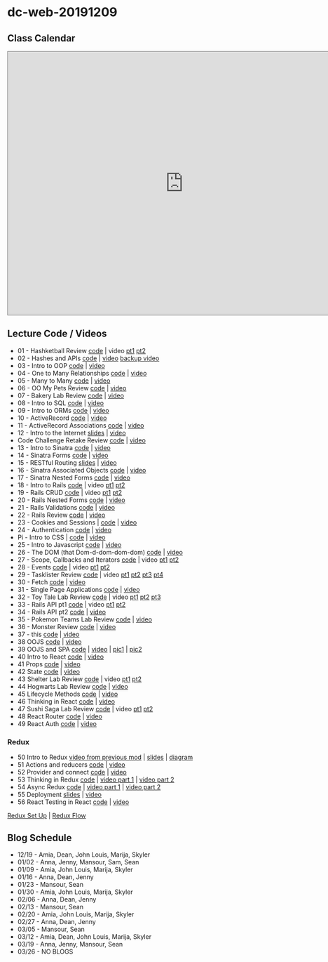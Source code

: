 # dc-web-20191209

## Class Calendar

<iframe src="https://calendar.google.com/calendar/embed?height=600&amp;wkst=1&amp;bgcolor=%23ffffff&amp;ctz=America%2FNew_York&amp;src=ZmxhdGlyb25zY2hvb2wuY29tX250MDhkNjRuNjlvdTdoYTNnYXRvamEwaW9vQGdyb3VwLmNhbGVuZGFyLmdvb2dsZS5jb20&amp;src=ZmxhdGlyb25zY2hvb2wuY29tX29jcjgxNmhuZnY0azFvNWlzNTdqbjAxaXFrQGdyb3VwLmNhbGVuZGFyLmdvb2dsZS5jb20&amp;color=%237CB342&amp;color=%23F6BF26" style="border:solid 1px #777" width="800" height="600" frameborder="0" scrolling="no"></iframe>

## Lecture Code / Videos

* 01 - Hashketball Review [code](https://github.com/learn-co-students/dc-web-20191209/tree/master/01-hashketball-review) | video [pt1](https://youtu.be/czoxmoGKCaA) [pt2](https://youtu.be/UuQhI05E5Zw)
* 02 - Hashes and APIs [code](https://github.com/learn-co-students/dc-web-20191209/tree/master/02-apis-and-the-internet) | [video](https://youtu.be/CNDnVxnG8bI) [backup video](https://youtu.be/VkiTvtrO6Gw)
* 03 - Intro to OOP [code](https://github.com/learn-co-students/dc-web-20191209/tree/master/03-object-oriented-programming-intro) | [video](https://youtu.be/HoLGSVjpq8Y)
* 04 - One to Many Relationships [code](https://github.com/learn-co-students/dc-web-20191209/tree/master/04-one-to-many) | [video](https://youtu.be/Tvt-qn3muGs)
* 05 - Many to Many [code](https://github.com/learn-co-students/dc-web-20191209/tree/master/05-many-to-many) | [video](https://youtu.be/WdD07Dkba4g)
* 06 - OO My Pets Review [code](https://github.com/learn-co-students/dc-web-20191209/tree/master/06-oo-my-pets-review) | [video](https://youtu.be/VybqPrd7XAc)
* 07 - Bakery Lab Review [code](https://github.com/learn-co-students/dc-web-20191209/tree/master/07-bakery-review) | [video](https://youtu.be/z4yhool4uFk)
* 08 - Intro to SQL [code](https://github.com/learn-co-students/dc-web-20191209/tree/master/08-intro-to-sql) | [video](https://youtu.be/ZdgasWfmrZg)
* 09 - Intro to ORMs [code](https://github.com/learn-co-students/dc-web-20191209/tree/master/09-intro-to-orms) | [video](https://youtu.be/bKhGvgnW2Z4)
* 10 - ActiveRecord [code](https://github.com/learn-co-students/dc-web-20191209/tree/master/10-intro-to-active-record) | [video](https://youtu.be/8zsHetCyXJM)
* 11 - ActiveRecord Associations [code](https://github.com/learn-co-students/dc-web-20191209/tree/master/11-active-record-associations) | [video](https://youtu.be/EN61Dl5jf-c)
* 12 - Intro to the Internet [slides](https://docs.google.com/presentation/d/1-UeyVVv1FLZ8QtHHv7gSofPDLBxOLPwMZoZk0ls8RkM/edit?usp=sharing) | [video](https://youtu.be/NT2L6K5Uy-s)
* Code Challenge Retake Review [code](https://github.com/learn-co-students/dc-web-20191209/tree/master/code-challenge-review) | [video](https://youtu.be/72VY_mns1_Q)
* 13 - Intro to Sinatra [code](https://github.com/learn-co-students/dc-web-20191209/tree/master/13-intro-to-sinatra) | [video](https://youtu.be/it0SAI1V0cE)
* 14 - Sinatra Forms [code](https://github.com/learn-co-students/dc-web-20191209/tree/master/14-sinatra-forms) | [video](https://youtu.be/NC41_PN3yQc)
* 15 - RESTful Routing [slides](https://docs.google.com/presentation/d/164WexcwsMlilw9Ojv1mSa0l2-QjQCYIPdfHBVWyGeWY/edit?usp=sharing) | [video](https://youtu.be/bYGhy07JxL4)
* 16 - Sinatra Associated Objects [code](https://github.com/learn-co-students/dc-web-20191209/tree/master/15-sinatra-associated-objects) | [video](https://youtu.be/n7a1DdmqRGI)
* 17 - Sinatra Nested Forms [code](https://github.com/learn-co-students/dc-web-20191209/tree/master/16-sinatra-nested-forms) | [video](https://youtu.be/WyGE9QZYxrE)
* 18 - Intro to Rails [code](https://github.com/learn-co-students/dc-web-20191209/tree/master/17-intro-to-rails) | video [pt1](https://youtu.be/92v1BKBuzhY) [pt2](https://youtu.be/Lhy3xFIfsaE)
* 19 - Rails CRUD [code](https://github.com/learn-co-students/dc-web-20191209/tree/master/18-rails-crud) | video [pt1](https://youtu.be/UphElJFaAMU) [pt2](https://youtu.be/JipBYDqrYog)
* 20 - Rails Nested Forms [code](https://github.com/learn-co-students/dc-web-20191209/tree/master/19-rails-associations) | [video](https://youtu.be/DUgyUpbTcYA)
* 21 - Rails Validations [code](https://github.com/learn-co-students/dc-web-20191209/tree/master/20-rails-validations) | [video](https://youtu.be/oD2DCViiOUw)
* 22 - Rails Review [code](https://github.com/learn-co-students/dc-web-20191209/tree/master/21-rails-review) | [video](https://youtu.be/AAVBYMFFNME)
* 23 - Cookies and Sessions | [code](https://github.com/learn-co-students/dc-web-20191209/tree/master/22-sessions-and-cookies) | [video](https://youtu.be/bboigJoL8Oo)
* 24 - Authentication [code](https://github.com/learn-co-students/dc-web-20191209/tree/master/23-authentication) | [video](https://youtu.be/EndCwD5yRUI)
* Pi - Intro to CSS | [code](https://github.com/learn-co-students/dc-web-20191209/tree/master/24-intro-to-css) | [video](https://youtu.be/7uFBcqPQv3E)
* 25 - Intro to Javascript [code](https://github.com/learn-co-students/dc-web-20191209/tree/master/25-js-intro) | [video](https://youtu.be/_IbrV3hE3uE)
* 26 - The DOM (that Dom-d-dom-dom-dom) [code](https://github.com/learn-co-students/dc-web-20191209/tree/master/26-intro-to-the-dom) | [video](https://youtu.be/apo6wK8Ot0U)
* 27 - Scope, Callbacks and Iterators [code](https://github.com/learn-co-students/dc-web-20191209/tree/master/27-scope-callbacks-iterators) | video [pt1](https://youtu.be/TZP2aiNXEE4) [pt2](https://youtu.be/UlZPJwd3rIo)
* 28 - Events [code](https://github.com/learn-co-students/dc-web-20191209/tree/master/28-js-events) | video [pt1](https://youtu.be/PBkQYwybfWA) [pt2](https://youtu.be/Tq3Dp3FKod8)
* 29 - Tasklister Review [code](https://github.com/learn-co-students/dc-web-20191209/tree/master/29-tasklister-review) | video [pt1](https://youtu.be/uvok4kcoWuk) [pt2](https://youtu.be/EglvQ5iI5nI) [pt3](https://youtu.be/gAaKN2zXcII) [pt4](https://youtu.be/7ViJLgtlgKc)
* 30 - Fetch [code](https://github.com/learn-co-students/dc-web-20191209/tree/master/30-intro-to-fetch) | [video](https://youtu.be/2UPVq5kvVdk)
* 31 - Single Page Applications [code](https://github.com/learn-co-students/dc-web-20191209/tree/master/31-spa) | [video](https://youtu.be/yh9YAUflUA4)
* 32 - Toy Tale Lab Review [code](https://github.com/learn-co-students/dc-web-20191209/tree/master/32-toytale-review) | video [pt1](https://youtu.be/ZfU5V9Tnle8) [pt2](https://youtu.be/Pp3Z8G-6hec) [pt3](https://youtu.be/Y2zfbex6Jl4)
* 33 - Rails API pt1 [code](https://github.com/learn-co-students/dc-web-20191209/tree/master/33-rails-api-pt1) | video [pt1](https://youtu.be/kFetftZP7P0) [pt2](https://youtu.be/VCpa3m1Q0Ts)
* 34 - Rails API pt2 [code](https://github.com/learn-co-students/dc-web-20191209/tree/master/34-rails-api-pt2) | [video](https://youtu.be/1PWCkbgJWWI)
* 35 - Pokemon Teams Lab Review [code](https://github.com/learn-co-students/dc-web-20191209/tree/master/35-pokemon-teams-review) | [video](https://youtu.be/OOPZsbsTszE)
* 36 - Monster Review [code](https://github.com/learn-co-students/dc-web-20191209/tree/master/36-monster) | [video](https://youtu.be/rvmm6DOS_fc)
* 37 - this [code](https://github.com/learn-co-students/dc-web-20191209/tree/master/37-this) | [video](https://youtu.be/2GLDub_x_iU)
* 38 OOJS [code](https://github.com/learn-co-students/dc-web-091619/tree/master/36-OOJS) | [video](https://youtu.be/_0RS5erGu7E)
* 39 OOJS and SPA [code](https://github.com/learn-co-students/dc-web-091619/tree/master/37-OOJS-and-SPA) | [video](https://youtu.be/l6Hv9_0C4uw) | [pic1](https://github.com/learn-co-students/dc-web-091619/blob/master/37-OOJS-and-SPA/IMG_8347.JPG) | [pic2](https://github.com/learn-co-students/dc-web-091619/blob/master/37-OOJS-and-SPA/IMG_8348.JPG)
* 40 Intro to React [code](https://github.com/learn-co-students/dc-web-20191209/tree/master/38-Intro-to-React) | [video](https://www.youtube.com/watch?v=2S1RmQwjTSU&feature=youtu.be)
* 41 Props [code](https://github.com/learn-co-students/dc-web-20191209/tree/master/41-Props) | [video](https://youtu.be/Fn1xDt1vBY0)
* 42 State [code](https://github.com/learn-co-students/dc-web-20191209/tree/master/42-State) | [video](https://www.youtube.com/watch?v=BOs1vDocY0w&feature=youtu.be)
* 43 Shelter Lab Review [code](https://github.com/learn-co-students/dc-web-20191209/tree/master/43-Shelter-Lab-Review) | video [pt1](https://youtu.be/XQUweQQ0KKY) [pt2](https://youtu.be/wpfcakX61IA)
* 44 Hogwarts Lab Review [code](https://github.com/learn-co-students/dc-web-20191209/tree/master/44-Hogwarts-Review) | [video](https://youtu.be/WF5y1RqKlgs)
* 45 Lifecycle Methods [code](https://github.com/learn-co-students/dc-web-20191209/tree/master/45-Component-Lifecycle) | [video](https://youtu.be/2IY6LzDC38g)
* 46 Thinking in React [code](https://github.com/learn-co-students/dc-web-20191209/tree/master/46-Thinking-In-React) | [video](https://www.youtube.com/watch?v=EreDwZJ6wXc)
* 47 Sushi Saga Lab Review [code](https://github.com/learn-co-students/dc-web-20191209/tree/master/47-Sushi-Saga-Lab-Review) | video [pt1](https://youtu.be/kfa2hBjog8I) [pt2](https://youtu.be/xz0YX_i1qNE)
* 48 React Router [code](https://github.com/learn-co-students/dc-web-20191209/tree/master/48-React-Router) | [video](https://www.youtube.com/watch?v=dJMpJMlXylE&feature=youtu.be)
* 49 React Auth [code](https://github.com/learn-co-students/dc-web-20191209/tree/master/49-Auth) | [video](https://www.youtube.com/watch?v=Wbr8InVm808&feature=youtu.be)

### Redux
* 50 Intro to Redux [video from previous mod](https://www.youtube.com/watch?v=iaUC3IOEXWs&feature=youtu.be) | [slides](https://github.com/learn-co-students/dc-web-20191209/blob/master/50-Intro-to-Redux/ReduxLectureSlides.pdf) | [diagram](https://github.com/learn-co-students/dc-web-20191209/blob/master/50-Intro-to-Redux/assets/IMG_8997.pdf)
* 51 Actions and reducers [code](https://github.com/learn-co-students/dc-web-20191209/tree/master/51-Actions-Reducers) | [video](https://www.youtube.com/watch?v=EjGlZD4lErE&feature=youtu.be)
* 52 Provider and connect [code](https://github.com/learn-co-students/dc-web-20191209/tree/master/52-Provider-Connect) | [video](https://www.youtube.com/watch?v=97hsVj_dRiQ&feature=youtu.be)
* 53 Thinking in Redux [code](https://github.com/learn-co-students/dc-web-20191209/tree/master/53-Thinking-In-Redux) | [video part 1](https://www.youtube.com/watch?v=bcXQyJG1q6A&feature=youtu.be) | [video part 2](https://www.youtube.com/watch?v=VwbVAIqZRWg&feature=youtu.be)
* 54 Async Redux [code](https://github.com/learn-co-students/dc-web-20191209/tree/master/54-Async-Redux) | [video part 1](https://youtu.be/Z18D5CaKnL8) | [video part 2](https://youtu.be/qpbG8uCO9ik)
* 55 Deployment [slides](https://docs.google.com/presentation/d/1ikqy-7Gj6qBesUilzs8U14SPLm3xuNafzAr1zb2_DGc/edit?usp=sharing) | [video](https://youtu.be/KWh0nzGhHWU)
* 56 React Testing in React [code](https://github.com/learn-co-students/dc-web-20191209/tree/master/56-React-Redux-Testing) | [video](https://wework.zoom.us/rec/play/vJEtcLutrjk3H4CXtQSDVqN9W424f6-shygY_PZfmhyxB3VQYwXybrpGa-b6TYtf_PfZ8OFo3llw4PlB?startTime=1584727651000)

[Redux Set Up](https://github.com/learn-co-students/dc-web-20191209/blob/master/53-Thinking-In-Redux/assets/redux-set-up.pdf) | [Redux Flow](https://github.com/learn-co-students/dc-web-20191209/blob/master/53-Thinking-In-Redux/assets/redux-flow.pdf)

## Blog Schedule
* 12/19 - Amia, Dean, John Louis, Marija, Skyler
* 01/02 - Anna, Jenny, Mansour, Sam, Sean
* 01/09 - Amia, John Louis, Marija, Skyler
* 01/16 - Anna, Dean, Jenny
* 01/23 - Mansour, Sean
* 01/30 - Amia, John Louis, Marija, Skyler
* 02/06 - Anna, Dean, Jenny
* 02/13 - Mansour, Sean
* 02/20 - Amia, John Louis, Marija, Skyler
* 02/27 - Anna, Dean, Jenny
* 03/05 - Mansour, Sean
* 03/12 - Amia, Dean, John Louis, Marija, Skyler
* 03/19 - Anna, Jenny, Mansour, Sean
* 03/26 - NO BLOGS
